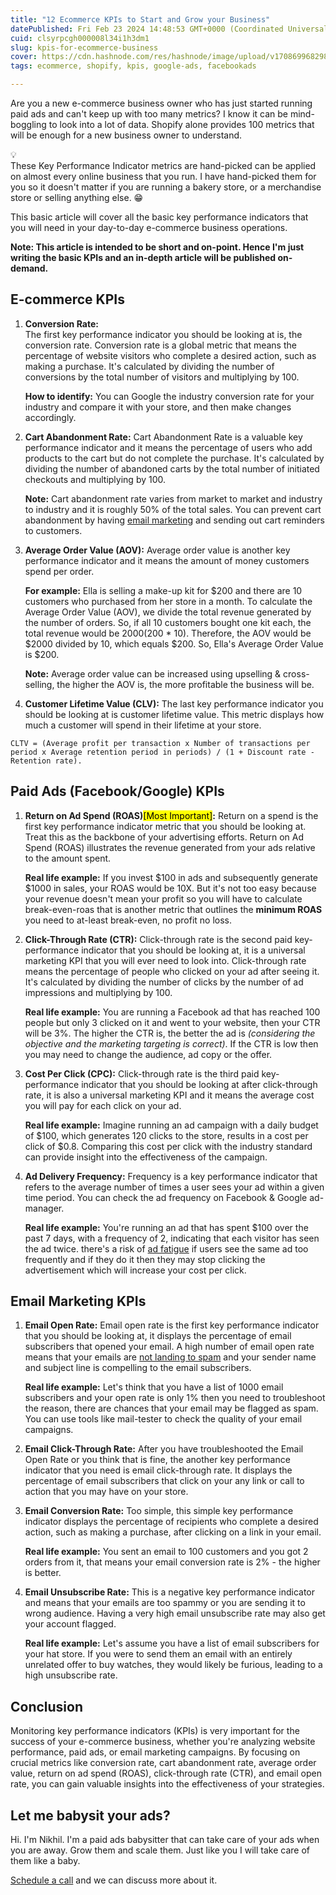 ```yaml
---
title: "12 Ecommerce KPIs to Start and Grow your Business"
datePublished: Fri Feb 23 2024 14:48:53 GMT+0000 (Coordinated Universal Time)
cuid: clsyrpcgh000008l34i1h3dm1
slug: kpis-for-ecommerce-business
cover: https://cdn.hashnode.com/res/hashnode/image/upload/v1708699682981/86c4b7f9-dcfb-4b85-a5d5-6d180e389490.png
tags: ecommerce, shopify, kpis, google-ads, facebookads

---
```


Are you a new e-commerce business owner who has just started running paid ads and can't keep up with too many metrics? I know it can be mind-boggling to look into a lot of data. Shopify alone provides 100 metrics that will be enough for a new business owner to understand.

<div data-node-type="callout">
<div data-node-type="callout-emoji">💡</div>
<div data-node-type="callout-text">These Key Performance Indicator metrics are hand-picked can be applied on almost every online business that you run. I have hand-picked them for you so it doesn't matter if you are running a bakery store, or a merchandise store or selling anything else. 😁</div>
</div>

This basic article will cover all the basic key performance indicators that you will need in your day-to-day e-commerce business operations.

**Note: This article is intended to be short and on-point. Hence I'm just writing the basic KPIs and an in-depth article will be published on-demand.**

## E-commerce KPIs

1. **Conversion Rate:**  
    The first key performance indicator you should be looking at is, the conversion rate. Conversion rate is a global metric that means the percentage of website visitors who complete a desired action, such as making a purchase. It's calculated by dividing the number of conversions by the total number of visitors and multiplying by 100.
    
    **How to identify:** You can Google the industry conversion rate for your industry and compare it with your store, and then make changes accordingly.
    
2. **Cart Abandonment Rate:** Cart Abandonment Rate is a valuable key performance indicator and it means the percentage of users who add products to the cart but do not complete the purchase. It's calculated by dividing the number of abandoned carts by the total number of initiated checkouts and multiplying by 100.
    
    **Note:** Cart abandonment rate varies from market to market and industry to industry and it is roughly 50% of the total sales. You can prevent cart abandonment by having [email marketing](https://nikhil.pro/shopify-store-marketing-checklist#heading-klaviyo-email-marketing-setup-for-shopify) and sending out cart reminders to customers.
    
3. **Average Order Value (AOV):** Average order value is another key performance indicator and it means the amount of money customers spend per order.
    
    **For example:** Ella is selling a make-up kit for $200 and there are 10 customers who purchased from her store in a month. To calculate the Average Order Value (AOV), we divide the total revenue generated by the number of orders. So, if all 10 customers bought one kit each, the total revenue would be $2000 ($200 \* 10). Therefore, the AOV would be $2000 divided by 10, which equals $200. So, Ella's Average Order Value is $200.
    
    **Note:** Average order value can be increased using upselling & cross-selling, the higher the AOV is, the more profitable the business will be.
    
4. **Customer Lifetime Value (CLV):** The last key performance indicator you should be looking at is customer lifetime value. This metric displays how much a customer will spend in their lifetime at your store.
    

```plaintext
CLTV = (Average profit per transaction x Number of transactions per period x Average retention period in periods) / (1 + Discount rate - Retention rate).
```

## Paid Ads (Facebook/Google) KPIs

1. **Return on Ad Spend (ROAS)**<mark>[Most Important]</mark>**:** Return on a spend is the first key performance indicator metric that you should be looking at. Treat this as the backbone of your advertising efforts. Return on Ad Spend (ROAS) illustrates the revenue generated from your ads relative to the amount spent.
    
    **Real life example:** If you invest $100 in ads and subsequently generate $1000 in sales, your ROAS would be 10X. But it's not too easy because your revenue doesn't mean your profit so you will have to calculate break-even-roas that is another metric that outlines the **minimum ROAS** you need to at-least break-even, no profit no loss.
    
2. **Click-Through Rate (CTR):** Click-through rate is the second paid key-performance indicator that you should be looking at, it is a universal marketing KPI that you will ever need to look into. Click-through rate means the percentage of people who clicked on your ad after seeing it. It's calculated by dividing the number of clicks by the number of ad impressions and multiplying by 100.
    
    **Real life example:** You are running a Facebook ad that has reached 100 people but only 3 clicked on it and went to your website, then your CTR will be 3%. The higher the CTR is, the better the ad is *(considering the objective and the marketing targeting is correct)*. If the CTR is low then you may need to change the audience, ad copy or the offer.
    
3. **Cost Per Click (CPC):** Click-through rate is the third paid key-performance indicator that you should be looking at after click-through rate, it is also a universal marketing KPI and it means the average cost you will pay for each click on your ad.
    
    **Real life example:** Imagine running an ad campaign with a daily budget of $100, which generates 120 clicks to the store, results in a cost per click of $0.8. Comparing this cost per click with the industry standard can provide insight into the effectiveness of the campaign.
    
4. **Ad Delivery Frequency:** Frequency is a key performance indicator that refers to the average number of times a user sees your ad within a given time period. You can check the ad frequency on Facebook & Google ad-manager.
    
    **Real life example:** You're running an ad that has spent $100 over the past 7 days, with a frequency of 2, indicating that each visitor has seen the ad twice. there's a risk of [ad fatigue](https://nikhil.pro/ways-to-fix-ad-fatigue) if users see the same ad too frequently and if they do it then they may stop clicking the advertisement which will increase your cost per click.
    

## Email Marketing KPIs

1. **Email Open Rate:** Email open rate is the first key performance indicator that you should be looking at, it displays the percentage of email subscribers that opened your email. A high number of email open rate means that your emails are [not landing to spam](https://nikhil.pro/shopify-store-marketing-checklist#heading-avoid-marketing-emails-going-to-spam) and your sender name and subject line is compelling to the email subscribers.
    
    **Real life example:** Let's think that you have a list of 1000 email subscribers and your open rate is only 1% then you need to troubleshoot the reason, there are chances that your email may be flagged as spam. You can use tools like mail-tester to check the quality of your email campaigns.
    
2. **Email Click-Through Rate:** After you have troubleshooted the Email Open Rate or you think that is fine, the another key performance indicator that you need is email click-through rate. It displays the percentage of email subscribers that click on your any link or call to action that you may have on your store.
    
3. **Email Conversion Rate:** Too simple, this simple key performance indicator displays the percentage of recipients who complete a desired action, such as making a purchase, after clicking on a link in your email.
    
    **Real life example:** You sent an email to 100 customers and you got 2 orders from it, that means your email conversion rate is 2% - the higher is better.
    
4. **Email Unsubscribe Rate:** This is a negative key performance indicator and means that your emails are too spammy or you are sending it to wrong audience. Having a very high email unsubscribe rate may also get your account flagged.
    
    **Real life example:** Let's assume you have a list of email subscribers for your hat store. If you were to send them an email with an entirely unrelated offer to buy watches, they would likely be furious, leading to a high unsubscribe rate.
    

## Conclusion

Monitoring key performance indicators (KPIs) is very important for the success of your e-commerce business, whether you're analyzing website performance, paid ads, or email marketing campaigns. By focusing on crucial metrics like conversion rate, cart abandonment rate, average order value, return on ad spend (ROAS), click-through rate (CTR), and email open rate, you can gain valuable insights into the effectiveness of your strategies.

## Let me babysit your ads?

Hi. I'm Nikhil. I'm a paid ads babysitter that can take care of your ads when you are away. Grow them and scale them. Just like you I will take care of them like a baby.

[Schedule a call](https://calendly.com/nikhil-pro/30min?utm_source=babysitter_ads_new&utm_medium=nikhil.pro&utm_campaign=free&month=2022-08) and we can discuss more about it.